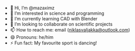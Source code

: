 - 👋 Hi, I’m @mazaximz
- 👀 I’m interested in science and programming
- 🌱 I’m currently learning CAD with Blender
- 💞️ I’m looking to collaborate on scientific projects
- 📫 How to reach me: email (niklasvaljakka@outlook.com)
- 😄 Pronouns: he/him
- ⚡ Fun fact: My favourite sport is dancing!

<!---
mazaximz/mazaximz is a ✨ special ✨ repository because its `README.md` (this file) appears on your GitHub profile.
You can click the Preview link to take a look at your changes.
--->
